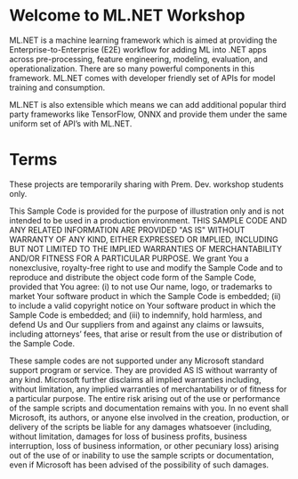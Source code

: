 # Welcome to ML.NET Workshop
ML.NET is a machine learning framework which is aimed at providing the Enterprise-to-Enterprise (E2E) workflow for adding ML into .NET apps across pre-processing, feature engineering, modeling, evaluation, and operationalization.  There are so many powerful components in this framework. ML.NET comes with developer friendly set of APIs for model training and consumption. 

ML.NET is also extensible which means we can add additional popular third party frameworks like TensorFlow, ONNX and provide them under the same uniform set of API’s with ML.NET.

# Terms
These projects are temporarily sharing with Prem. Dev. workshop students only.  

This Sample Code is provided for the purpose of illustration only and is not intended to be used 
in a production environment. THIS SAMPLE CODE AND ANY RELATED INFORMATION ARE PROVIDED "AS IS" 
WITHOUT WARRANTY OF ANY KIND, EITHER EXPRESSED OR IMPLIED, INCLUDING BUT NOT LIMITED TO THE IMPLIED 
WARRANTIES OF MERCHANTABILITY AND/OR FITNESS FOR A PARTICULAR PURPOSE. We grant You a nonexclusive, 
royalty-free right to use and modify the Sample Code and to reproduce and distribute the object code 
form of the Sample Code, provided that You agree: (i) to not use Our name, logo, or trademarks to 
market Your software product in which the Sample Code is embedded; (ii) to include a valid copyright 
notice on Your software product in which the Sample Code is embedded; and (iii) to indemnify, hold
harmless, and defend Us and Our suppliers from and against any claims or lawsuits, including attorneys’ 
fees, that arise or result from the use or distribution of the Sample Code.

These sample codes are not supported under any Microsoft standard support program or service. 
They are provided AS IS without warranty of any kind. Microsoft further disclaims 
all implied warranties including, without limitation, any implied warranties of merchantability 
or of fitness for a particular purpose. The entire risk arising out of the use or performance of 
the sample scripts and documentation remains with you. In no event shall Microsoft, its authors, 
or anyone else involved in the creation, production, or delivery of the scripts be liable for any 
damages whatsoever (including, without limitation, damages for loss of business profits, business 
interruption, loss of business information, or other pecuniary loss) arising out of the use of or 
inability to use the sample scripts or documentation, even if Microsoft has been advised of the 
possibility of such damages.